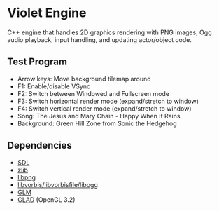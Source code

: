 # Violet Engine
C++ engine that handles 2D graphics rendering with PNG images, Ogg audio playback, input handling, and updating actor/object code.

## Test Program
* Arrow keys: Move background tilemap around
* F1: Enable/disable VSync
* F2: Switch between Windowed and Fullscreen mode
* F3: Switch horizontal render mode (expand/stretch to window)
* F4: Switch vertical render mode (expand/stretch to window)
* Song: The Jesus and Mary Chain - Happy When It Rains
* Background: Green Hill Zone from Sonic the Hedgehog

## Dependencies
* [SDL](https://github.com/libsdl-org/SDL)
* [zlib](https://zlib.net/)
* [libpng](http://www.libpng.org/pub/png/libpng.html)
* [libvorbis/libvorbisfile/libogg](https://xiph.org/downloads/)
* [GLM](https://github.com/g-truc/glm)
* [GLAD](https://glad.dav1d.de/) (OpenGL 3.2)

